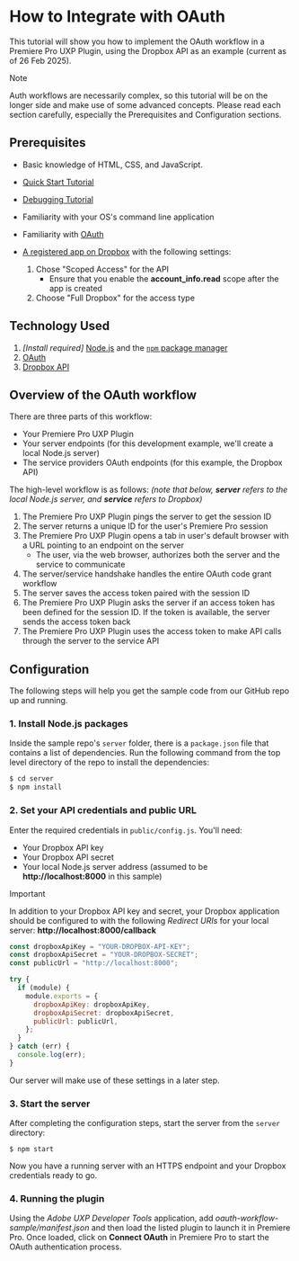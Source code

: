 # How to Integrate with OAuth

This tutorial will show you how to implement the OAuth workflow in a Premiere Pro UXP Plugin, using the Dropbox API as an example (current as of 26 Feb 2025).

> [!NOTE]
> Auth workflows are necessarily complex, so this tutorial will be on the longer side and make use of some advanced concepts. Please read each section carefully, especially the Prerequisites and Configuration sections.

## Prerequisites

- Basic knowledge of HTML, CSS, and JavaScript.
- [Quick Start Tutorial](/develop/tutorials/quick-start/)
- [Debugging Tutorial](/develop/tutorials/debugging/)
- Familiarity with your OS's command line application
- Familiarity with [OAuth](https://oauth.net/2/)
- [A registered app on Dropbox](https://www.dropbox.com/developers/apps/create) with the following settings:

  1.  Chose "Scoped Access" for the API
      -  Ensure that you enable the **account_info.read** scope after the app is created
  1.  Choose "Full Dropbox" for the access type

## Technology Used

1. *[Install required]* [Node.js](https://nodejs.org/en/) and the [`npm` package manager](https://www.npmjs.com)
1. [OAuth](https://oauth.net/2/)
1. [Dropbox API](https://www.dropbox.com/developers/documentation/http/overview)

## Overview of the OAuth workflow

There are three parts of this workflow:

- Your Premiere Pro UXP Plugin
- Your server endpoints (for this development example, we'll create a local Node.js server)
- The service providers OAuth endpoints (for this example, the Dropbox API)

The high-level workflow is as follows:
*(note that below, **server** refers to the local Node.js server, and **service** refers to Dropbox)*

1. The Premiere Pro UXP Plugin pings the server to get the session ID
1. The server returns a unique ID for the user's Premiere Pro session
1. The Premiere Pro UXP Plugin opens a tab in user's default browser with a URL pointing to an endpoint on the server
    - The user, via the web browser, authorizes both the server and the service to communicate
1. The server/service handshake handles the entire OAuth code grant workflow
1. The server saves the access token paired with the session ID
1. The Premiere Pro UXP Plugin asks the server if an access token has been defined for the session ID. If the token is available, the server sends the access token back
1. The Premiere Pro UXP Plugin uses the access token to make API calls through the server to the service API

## Configuration

The following steps will help you get the sample code from our GitHub repo up and running.

### 1. Install Node.js packages

Inside the sample repo's `server` folder, there is a `package.json` file that contains a list of dependencies. Run the following command from the top level directory of the repo to install the dependencies:

```bash
$ cd server
$ npm install
```

### 2. Set your API credentials and public URL

Enter the required credentials in `public/config.js`. You'll need:

- Your Dropbox API key
- Your Dropbox API secret
- Your local Node.js server address (assumed to be **http://localhost:8000** in this sample)

> [!IMPORTANT]
> In addition to your Dropbox API key and secret, your Dropbox application should be configured to with the following *Redirect URIs* for your local server:
> **http://localhost:8000/callback**


```js
const dropboxApiKey = "YOUR-DROPBOX-API-KEY";
const dropboxApiSecret = "YOUR-DROPBOX-SECRET";
const publicUrl = "http://localhost:8000";

try {
  if (module) {
    module.exports = {
      dropboxApiKey: dropboxApiKey,
      dropboxApiSecret: dropboxApiSecret,
      publicUrl: publicUrl,
    };
  }
} catch (err) {
  console.log(err);
}
```

Our server will make use of these settings in a later step.

### 3. Start the server

After completing the configuration steps, start the server from the `server` directory:

```
$ npm start
```

Now you have a running server with an HTTPS endpoint and your Dropbox credentials ready to go.

### 4. Running the plugin

Using the *Adobe UXP Developer Tools* application, add *oauth-workflow-sample/manifest.json* and then load the listed plugin to launch it in Premiere Pro. Once loaded, click on **Connect OAuth** in Premiere Pro to start the OAuth authentication process.
